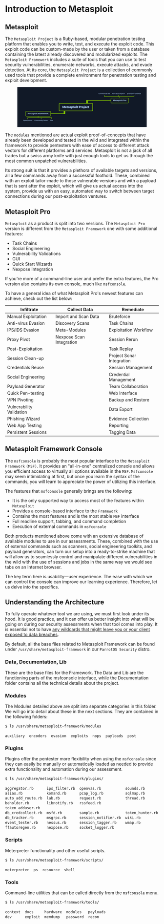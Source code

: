 # Introduction to Metasploit

## Metasploit

The `Metasploit Project` is a Ruby-based, modular penetration testing platform that enables you to write, test, and execute the exploit code. This exploit code can be custom-made by the user or taken from a database containing the latest already discovered and modularized exploits. The `Metasploit Framework` includes a suite of tools that you can use to test security vulnerabilities, enumerate networks, execute attacks, and evade detection. At its core, the `Metasploit Project` is a collection of commonly used tools that provide a complete environment for penetration testing and exploit development.

<figure><img src="../../../../.gitbook/assets/image (1) (1) (1) (1) (1) (1) (1) (1) (1) (1) (1) (1) (1) (1) (1) (1) (1) (1) (1) (1) (1) (1) (1) (1) (1) (1) (1) (1) (1) (1) (1) (1) (1) (1) (1) (1) (1) (1) (1) (1) (1) (1) (1) (1) (1) (1) (1) (1) (1) (1) (1) (1) (1) (1) (1) (1) (1) (1) (1) (1) ( (8).png" alt=""><figcaption></figcaption></figure>

The `modules` mentioned are actual exploit proof-of-concepts that have already been developed and tested in the wild and integrated within the framework to provide pentesters with ease of access to different attack vectors for different platforms and services. Metasploit is not a jack of all trades but a swiss army knife with just enough tools to get us through the most common unpatched vulnerabilities.

Its strong suit is that it provides a plethora of available targets and versions, all a few commands away from a successful foothold. These, combined with an exploit tailor-made to those vulnerable versions and with a payload that is sent after the exploit, which will give us actual access into the system, provide us with an easy, automated way to switch between target connections during our post-exploitation ventures.

## Metasploit Pro

`Metasploit` as a product is split into two versions. The `Metasploit Pro` version is different from the `Metasploit Framework` one with some additional features:

* Task Chains
* Social Engineering
* Vulnerability Validations
* GUI
* Quick Start Wizards
* Nexpose Integration

If you're more of a command-line user and prefer the extra features, the Pro version also contains its own console, much like `msfconsole`.

To have a general idea of what Metasploit Pro's newest features can achieve, check out the list below:

| **Infiltrate**           | **Collect Data**         | **Remediate**             |
| ------------------------ | ------------------------ | ------------------------- |
| Manual Exploitation      | Import and Scan Data     | Bruteforce                |
| Anti-virus Evasion       | Discovery Scans          | Task Chains               |
| IPS/IDS Evasion          | Meta-Modules             | Exploitation Workflow     |
| Proxy Pivot              | Nexpose Scan Integration | Session Rerun             |
| Post-Exploitation        |                          | Task Replay               |
| Session Clean-up         |                          | Project Sonar Integration |
| Credentials Reuse        |                          | Session Management        |
| Social Engineering       |                          | Credential Management     |
| Payload Generator        |                          | Team Collaboration        |
| Quick Pen-testing        |                          | Web Interface             |
| VPN Pivoting             |                          | Backup and Restore        |
| Vulnerability Validation |                          | Data Export               |
| Phishing Wizard          |                          | Evidence Collection       |
| Web App Testing          |                          | Reporting                 |
| Persistent Sessions      |                          | Tagging Data              |

## Metasploit Framework Console

The `msfconsole` is probably the most popular interface to the `Metasploit Framework` `(MSF)`. It provides an "all-in-one" centralized console and allows you efficient access to virtually all options available in the `MSF`. `Msfconsole` may seem intimidating at first, but once you learn the syntax of the commands, you will learn to appreciate the power of utilizing this interface.

The features that `msfconsole` generally brings are the following:

* It is the only supported way to access most of the features within `Metasploit`
* Provides a console-based interface to the `Framework`
* Contains the most features and is the most stable `MSF` interface
* Full readline support, tabbing, and command completion
* Execution of external commands in `msfconsole`

Both products mentioned above come with an extensive database of available modules to use in our assessments. These, combined with the use of external commands such as scanners, social engineering toolkits, and payload generators, can turn our setup into a ready-to-strike machine that will allow us to seamlessly control and manipulate different vulnerabilities in the wild with the use of sessions and jobs in the same way we would see tabs on an Internet browser.

The key term here is usability—user experience. The ease with which we can control the console can improve our learning experience. Therefore, let us delve into the specifics.

## Understanding the Architecture

To fully operate whatever tool we are using, we must first look under its hood. It is good practice, and it can offer us better insight into what will be going on during our security assessments when that tool comes into play. It is essential not to have [any wildcards that might leave you or your client exposed to data breaches](https://blog.cobaltstrike.com/2016/09/28/cobalt-strike-rce-active-exploitation-reported/).

By default, all the base files related to Metasploit Framework can be found under `/usr/share/metasploit-framework` in our `ParrotOS Security` distro.

### **Data, Documentation, Lib**

These are the base files for the Framework. The Data and Lib are the functioning parts of the msfconsole interface, while the Documentation folder contains all the technical details about the project.

### **Modules**

The Modules detailed above are split into separate categories in this folder. We will go into detail about these in the next sections. They are contained in the following folders:

```shell-session
$ ls /usr/share/metasploit-framework/modules

auxiliary  encoders  evasion  exploits  nops  payloads  post
```

### **Plugins**

Plugins offer the pentester more flexibility when using the `msfconsole` since they can easily be manually or automatically loaded as needed to provide extra functionality and automation during our assessment.

```shell-session
$ ls /usr/share/metasploit-framework/plugins/

aggregator.rb      ips_filter.rb  openvas.rb           sounds.rb
alias.rb           komand.rb      pcap_log.rb          sqlmap.rb
auto_add_route.rb  lab.rb         request.rb           thread.rb
beholder.rb        libnotify.rb   rssfeed.rb           token_adduser.rb
db_credcollect.rb  msfd.rb        sample.rb            token_hunter.rb
db_tracker.rb      msgrpc.rb      session_notifier.rb  wiki.rb
event_tester.rb    nessus.rb      session_tagger.rb    wmap.rb
ffautoregen.rb     nexpose.rb     socket_logger.rb
```

### **Scripts**

Meterpreter functionality and other useful scripts.

```shell-session
$ ls /usr/share/metasploit-framework/scripts/

meterpreter  ps  resource  shell
```

### **Tools**

Command-line utilities that can be called directly from the `msfconsole` menu.

```shell-session
$ ls /usr/share/metasploit-framework/tools/

context  docs     hardware  modules   payloads
dev      exploit  memdump   password  recon
```
